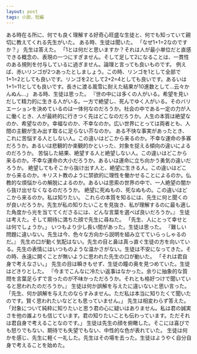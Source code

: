```yaml
---
layout: post
tags: 小説，短編
---
```


ある時在る所に、何でも良く理解する好奇心旺盛な生徒と、何でも知っていて親切に教えてくれる先生がいた。
ある時、生徒は聞いた。
「なぜ1+1=2なのですか？」
先生は答えた。
「1とは何だと思いますか？それは人が最小単位だと直感できる概念の、表現の一つにすぎません。そして足して2になることは、一貫性のある規則を付与しているに過ぎません。論理と言っても良いものです。
例えば、赤いリンゴが2つあったとしましょう。この時、リンゴを1として全部で1+1=2としても良いです。リンゴを2として2+2=4としても良いです。あるいは1+1=11としても良いです。長きに渡る風雪に耐えた結果が10進数として…云々かんぬん…」
ある時、生徒は思った。
『世の中には多くの人がいる。希望を見いだして精力的に生きる人がいる。一方で絶望し、死んでゆく人がいる。そのバリエーションを決めているのは一体何なのだろうか。社会の中である一定の力が人に働くとき、人が最終的に行きつく先はどこなのだろうか。人生の本質は絶望なのか、希望なのか。幸福なのか、不幸なのか。広い世界にとっては両者とも、人間の主観が生み出す取るに足らない芥なのか。
ある不快な事実があったとき、これに苦悩する人としない人。この違いはどこから来るのか。不幸な運命の多寡だろうか。あるいは悲観的か楽観的かといった、対象を捉える傾向の違いによるのだろうか。
苦悩した結果、絶望する人と絶望しない人。この違いはどこから来るのか。不幸な運命の大小だろうか。あるいは運命に立ち向かう勇気の違いだろうか。
絶望してもそこから抜け出す人と、絶望に生きる人。この違いはどこから来るのか。キリスト教のように禁欲的に理性を働かせることによるのか。仏教的な煩悩からの解脱によるのか。あるいは思索の世界の中で、一人絶望の闇から抜け出せなくなるのだろうか。
絶望に死ぬもの、死なぬもの。この違いはどこから来るのか。私は知りたい。
これらの本質を知るには、先生に何と聞くのが良いだろうか。先生が私の知りたいことを見抜き、私が理解するのに最も適した角度から光を当ててくださるには、どんな言葉を選べば良いだろうか。』
生徒は考えた。そして期待に満ちた顔で先生に尋ねた。
「先生、人にとって幸せとは何でしょうか。」
いつもより少し長い間があった。生徒は思った。
『難しい問題に違いない。先生は今、色々な方向から説明を組み立てていらっしゃるのだ。』
先生の口が動く気配はない。先生の目と鼻は真っ直ぐ生徒の方を向いている。先生の表情にはいつものような温かさがない。生徒は不安になってきた。その時、永遠に開くことが無いように思われた先生の口が動いた。
「それは君自身で考えなさい。」
先生の目は瞬きもせず、生徒の瞳の奥を見つめていた。生徒はどきりとした。
『今までこんなに冷たい返事はなかった。余りに抽象的な質問を言葉足らずで言ったのが不味かっただろうか。それとも格好つけで聞いていると思われたのだろうか。』
生徒は何か誤解を与えたに違いないと思い言った。
「先生、何か誤解を与えたのならすみません。ただ私は本当に知りたくて聞いたのです。賢く思われたいなどとも思っていません。」
先生は相変わらず答えた。
「対象について純粋に知りたいと思う君の心に疑いはありません。私は君の誠実さを他の誰よりも信じています。君の知りたいことも伝わっています。ただそれは君自身で考えることなのです。」
生徒は先生の顔を俯瞰した。そこには喜びでも怒りでもない、期待でも失望でもない、中性的な色が表れていた。
生徒は何かを感じ、先生に軽く一礼した。先生はその場を去った。生徒はようやく自分自身で考えることを始めた。